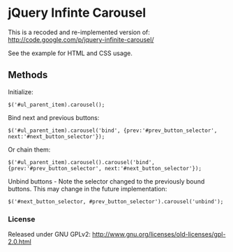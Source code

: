 # jQuery Infinte Carousel
This is a recoded and re-implemented version of: http://code.google.com/p/jquery-infinite-carousel/

See the example for HTML and CSS usage.

## Methods
Initialize:

```$('#ul_parent_item).carousel();```

Bind next and previous buttons:

```$('#ul_parent_item).carousel('bind', {prev:'#prev_button_selector', next:'#next_button_selector'});```

Or chain them:

```$('#ul_parent_item).carousel().carousel('bind', {prev:'#prev_button_selector', next:'#next_button_selector'});```

Unbind buttons - Note the selector changed to the previously bound buttons. This may change in the future implementation:

```$('#next_button_selector, #prev_button_selector').carousel('unbind');```


### License
Released under GNU GPLv2: http://www.gnu.org/licenses/old-licenses/gpl-2.0.html